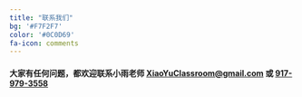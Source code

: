 ```yaml
---
title: "联系我们"
bg: '#F7F2F7'
color: '#0C0D69'
fa-icon: comments
---
```


#### 大家有任何问题，都欢迎联系小雨老师 <XiaoYuClassroom@gmail.com> 或 <a href="tel:+19179793558">917-979-3558</a>
